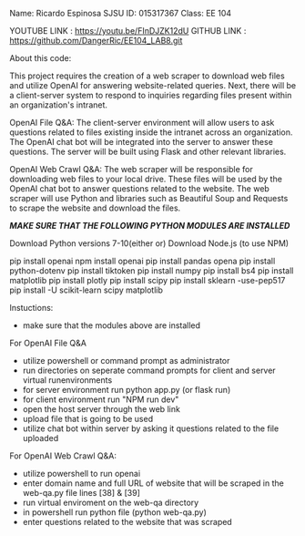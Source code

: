 Name: Ricardo Espinosa
SJSU ID: 015317367
Class: EE 104

YOUTUBE LINK : https://youtu.be/FInDJZK12dU
GITHUB LINK : https://github.com/DangerRic/EE104_LAB8.git

About this code:

This project requires the creation of a web scraper to download web files and utilize OpenAI for answering website-related queries. Next, there will be a client-server system to respond to inquiries regarding files present within an organization's intranet.

OpenAI File Q&A: The client-server environment will allow users to ask questions related to files existing inside the intranet across an organization. The OpenAI chat bot will be integrated into the server to answer these questions. The server will be built using Flask and other relevant libraries.

OpenAI Web Crawl Q&A: The web scraper will be responsible for downloading web files to your local drive. These files will be used by the OpenAI chat bot to answer questions related to the website. The web scraper will use Python and libraries such as Beautiful Soup and Requests to scrape the website and download the files.


***MAKE SURE THAT THE FOLLOWING PYTHON MODULES ARE INSTALLED***

Download Python versions 7-10(either or)
Download Node.js (to use NPM)

pip install openai
npm install openai
pip install pandas opena
pip install python-dotenv
pip install tiktoken
pip install numpy
pip install bs4
pip install matplotlib
pip install plotly
pip install scipy
pip install sklearn -use-pep517
pip install -U scikit-learn scipy matplotlib

Instuctions:

- make sure that the modules above are installed

For OpenAI File Q&A
- utilize powershell or command prompt as administrator
- run directories on seperate command prompts for client and server virtual  runenvironments
- for server environment run python app.py (or flask run)
- for client environment run "NPM run dev"
- open the host server through the web link
- upload file that is going to be used 
- utilize chat bot within server by asking it questions related to the file uploaded

For OpenAI Web Crawl Q&A:
- utilize powershell to run openai
- enter domain name and full URL of website that will be scraped in the web-qa.py file lines [38] & [39]
- run virtual enviroment on the web-qa directory
- in powershell run python file (python web-qa.py)
- enter questions related to the website that was scraped
